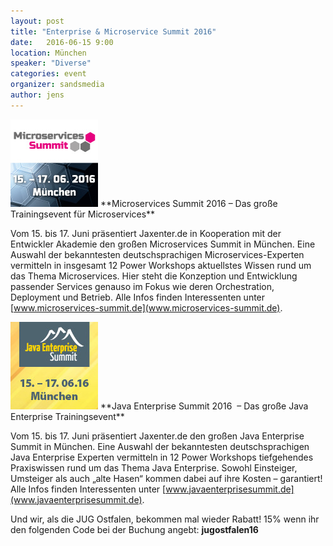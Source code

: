 ```yaml
---
layout: post
title: "Enterprise & Microservice Summit 2016"
date:   2016-06-15 9:00
location: München
speaker: "Diverse"
categories: event
organizer: sandsmedia
author: jens
---
```

<img src="/assets/articles/2016/microservice-summit.jpg" class="speaker" />
**Microservices Summit 2016 – Das große Trainingsevent für Microservices**

Vom 15. bis 17. Juni präsentiert Jaxenter.de in Kooperation mit der Entwickler Akademie den großen 
Microservices Summit in München. Eine Auswahl der bekanntesten deutschsprachigen 
Microservices-Experten vermitteln in insgesamt 12 Power Workshops aktuellstes Wissen rund um 
das Thema Microservices. Hier steht die Konzeption und Entwicklung passender Services genauso im 
Fokus wie deren Orchestration, Deployment und Betrieb. Alle Infos finden Interessenten unter 
[www.microservices-summit.de](www.microservices-summit.de). 

<img src="/assets/articles/2016/enterprise-summit.jpg" class="speaker right" />
**Java Enterprise Summit 2016  – Das große Java Enterprise Trainingsevent** 

Vom 15. bis 17. Juni präsentiert Jaxenter.de den großen Java Enterprise Summit in München. Eine 
Auswahl der bekanntesten deutschsprachigen Java Enterprise Experten vermitteln in 12 Power 
Workshops tiefgehendes Praxiswissen rund um das Thema Java Enterprise. Sowohl Einsteiger, 
Umsteiger als auch „alte Hasen“ kommen dabei auf ihre Kosten – garantiert!  Alle Infos finden 
Interessenten unter [www.javaenterprisesummit.de](www.javaenterprisesummit.de).

Und wir, als die JUG Ostfalen, bekommen mal wieder Rabatt! 15% wenn ihr den folgenden Code bei der 
Buchung angebt: **jugostfalen16**
